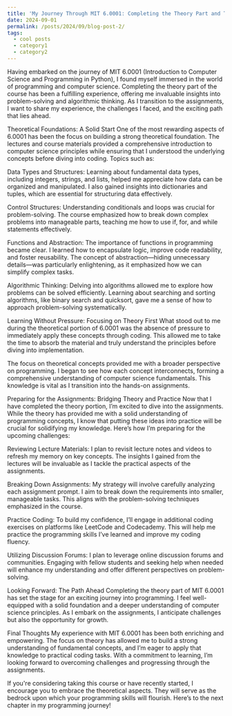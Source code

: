 ```yaml
---
title: 'My Journey Through MIT 6.0001: Completing the Theory Part and Tackling Assignments'
date: 2024-09-01
permalink: /posts/2024/09/blog-post-2/
tags:
  - cool posts
  - category1
  - category2
---
```

Having embarked on the journey of MIT 6.0001 (Introduction to Computer Science and Programming in Python), I found myself immersed in the world of programming and computer science. Completing the theory part of the course has been a fulfilling experience, offering me invaluable insights into problem-solving and algorithmic thinking. As I transition to the assignments, I want to share my experience, the challenges I faced, and the exciting path that lies ahead.

Theoretical Foundations: A Solid Start
One of the most rewarding aspects of 6.0001 has been the focus on building a strong theoretical foundation. The lectures and course materials provided a comprehensive introduction to computer science principles while ensuring that I understood the underlying concepts before diving into coding. Topics such as:

Data Types and Structures: Learning about fundamental data types, including integers, strings, and lists, helped me appreciate how data can be organized and manipulated. I also gained insights into dictionaries and tuples, which are essential for structuring data effectively.

Control Structures: Understanding conditionals and loops was crucial for problem-solving. The course emphasized how to break down complex problems into manageable parts, teaching me how to use if, for, and while statements effectively.

Functions and Abstraction: The importance of functions in programming became clear. I learned how to encapsulate logic, improve code readability, and foster reusability. The concept of abstraction—hiding unnecessary details—was particularly enlightening, as it emphasized how we can simplify complex tasks.

Algorithmic Thinking: Delving into algorithms allowed me to explore how problems can be solved efficiently. Learning about searching and sorting algorithms, like binary search and quicksort, gave me a sense of how to approach problem-solving systematically.

Learning Without Pressure: Focusing on Theory First
What stood out to me during the theoretical portion of 6.0001 was the absence of pressure to immediately apply these concepts through coding. This allowed me to take the time to absorb the material and truly understand the principles before diving into implementation.

The focus on theoretical concepts provided me with a broader perspective on programming. I began to see how each concept interconnects, forming a comprehensive understanding of computer science fundamentals. This knowledge is vital as I transition into the hands-on assignments.

Preparing for the Assignments: Bridging Theory and Practice
Now that I have completed the theory portion, I’m excited to dive into the assignments. While the theory has provided me with a solid understanding of programming concepts, I know that putting these ideas into practice will be crucial for solidifying my knowledge. Here’s how I’m preparing for the upcoming challenges:

Reviewing Lecture Materials: I plan to revisit lecture notes and videos to refresh my memory on key concepts. The insights I gained from the lectures will be invaluable as I tackle the practical aspects of the assignments.

Breaking Down Assignments: My strategy will involve carefully analyzing each assignment prompt. I aim to break down the requirements into smaller, manageable tasks. This aligns with the problem-solving techniques emphasized in the course.

Practice Coding: To build my confidence, I’ll engage in additional coding exercises on platforms like LeetCode and Codecademy. This will help me practice the programming skills I’ve learned and improve my coding fluency.

Utilizing Discussion Forums: I plan to leverage online discussion forums and communities. Engaging with fellow students and seeking help when needed will enhance my understanding and offer different perspectives on problem-solving.

Looking Forward: The Path Ahead
Completing the theory part of MIT 6.0001 has set the stage for an exciting journey into programming. I feel well-equipped with a solid foundation and a deeper understanding of computer science principles. As I embark on the assignments, I anticipate challenges but also the opportunity for growth.

Final Thoughts
My experience with MIT 6.0001 has been both enriching and empowering. The focus on theory has allowed me to build a strong understanding of fundamental concepts, and I’m eager to apply that knowledge to practical coding tasks. With a commitment to learning, I’m looking forward to overcoming challenges and progressing through the assignments.

If you're considering taking this course or have recently started, I encourage you to embrace the theoretical aspects. They will serve as the bedrock upon which your programming skills will flourish. Here’s to the next chapter in my programming journey!

